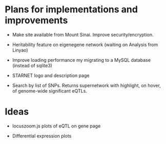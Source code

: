 # Plans for implementations and improvements

- Make site available from Mount Sinai. Improve security/encryption.

- Heritability feature on eigenegene network (waiting on Analysis from Linyao)

- Improve loading performance my migrating to a MySQL database (instead of sqlite3)

- STARNET logo and description page

- Search by list of SNPs. Returns supernetwork with highlight, on hover, of genome-wide significant eQTLs.

# Ideas

- locuszoom.js plots of eQTL on gene page

- Differential expression plots
